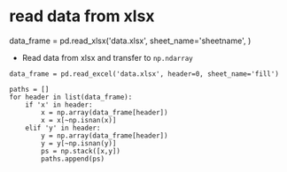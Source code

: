 # read data from xlsx



data_frame = pd.read_xlsx('data.xlsx', sheet_name='sheetname', )



- Read data  from xlsx and transfer to `np.ndarray`

```
data_frame = pd.read_excel('data.xlsx', header=0, sheet_name='fill')  

paths = []
for header in list(data_frame):
    if 'x' in header:
        x = np.array(data_frame[header])
        x = x[~np.isnan(x)]
    elif 'y' in header:
        y = np.array(data_frame[header])
        y = y[~np.isnan(y)]
        ps = np.stack([x,y])
        paths.append(ps)
```

